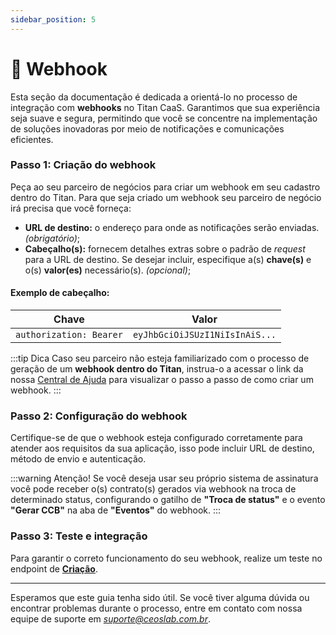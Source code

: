 ```yaml
---
sidebar_position: 5
---
```


# 📢 Webhook

Esta seção da documentação é dedicada a orientá-lo no processo de integração com **webhooks** no Titan CaaS. Garantimos que sua experiência seja suave e segura, permitindo que você se concentre na implementação de soluções inovadoras por meio de notificações e comunicações eficientes.

### Passo 1: Criação do webhook

Peça ao seu parceiro de negócios para criar um webhook em seu cadastro dentro do Titan. Para que seja criado um webhook seu parceiro de negócio irá precisa que você forneça:

- **URL de destino:** o endereço para onde as notificações serão enviadas. *(obrigatório)*;
- **Cabeçalho(s):** fornecem detalhes extras sobre o padrão de *request* para a URL de destino. Se desejar incluir, especifique a(s) **chave(s)** e o(s) **valor(es)** necessário(s). *(opcional)*;

#### Exemplo de cabeçalho:

| Chave | Valor |
| ----- | ----- |
| ```authorization: Bearer``` | ```eyJhbGciOiJSUzI1NiIsInAiS...``` |

:::tip Dica
Caso seu parceiro não esteja familiarizado com o processo de geração de um **webhook dentro do Titan**, instrua-o a acessar o link da nossa [Central de Ajuda](https://ajuda.titan.ceoslab.app) para visualizar o passo a passo de como criar um webhook.
:::

### Passo 2: Configuração do webhook

Certifique-se de que o webhook esteja configurado corretamente para atender aos requisitos da sua aplicação, isso pode incluir URL de destino, método de envio e autenticação.

:::warning Atenção!
Se você deseja usar seu próprio sistema de assinatura você pode receber o(s) contrato(s) gerados via webhook na troca de determinado status, configurando o gatilho de **"Troca de status"** e o evento **"Gerar CCB"** na aba de **"Eventos"** do webhook.
:::

### Passo 3: Teste e integração

Para garantir o correto funcionamento do seu webhook, realize um teste no endpoint de **[Criação](./operacao/criacao.md)**.

---

Esperamos que este guia tenha sido útil. Se você tiver alguma dúvida ou encontrar problemas durante o processo, entre em contato com nossa equipe de suporte em *suporte@ceoslab.com.br*.